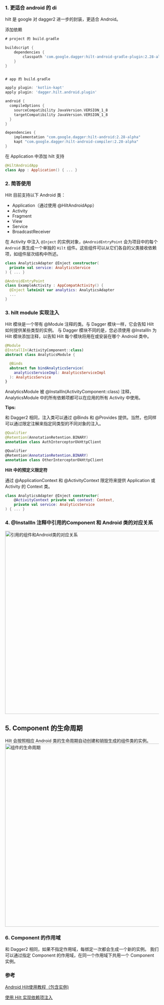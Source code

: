 ### 1. 更适合 android 的 di

hilt 是 google 对 dagger2 进一步的封装，更适合 Android。

添加依赖

```groovy
# project 的 build.gradle

buildscript {
    dependencies {
        classpath 'com.google.dagger:hilt-android-gradle-plugin:2.28-alpha'
    }
}


# app 的 build.gradle

apply plugin: 'kotlin-kapt'
apply plugin: 'dagger.hilt.android.plugin'

android {
  compileOptions {
    sourceCompatibility JavaVersion.VERSION_1_8
    targetCompatibility JavaVersion.VERSION_1_8
  }
}

dependencies {
    implementation "com.google.dagger:hilt-android:2.28-alpha"
    kapt "com.google.dagger:hilt-android-compiler:2.28-alpha"
}
```
在 Application 中添加 hilt 支持

```kotlin
@HiltAndroidApp
class App : Application() { ... }
```

### 2. 简答使用

Hilt 目前支持以下 Android 类：

- Application（通过使用 @HiltAndroidApp）
- Activity
- Fragment
- View
- Service
- BroadcastReceiver

在 Activity 中注入 `@Inject` 的实例对象，`@AndroidEntryPoint` 会为项目中的每个 `Android` 类生成一个单独的 `Hilt` 组件。这些组件可以从它们各自的父类接收依赖项，如组件层次结构中所述。

```kotlin
class AnalyticsAdapter @Inject constructor(
  private val service: AnalyticsService
) { ... }

@AndroidEntryPoint
class ExampleActivity : AppCompatActivity() {
  @Inject lateinit var analytics: AnalyticsAdapter
  ...  
}
```

### 3. hilt module 实现注入

Hilt 模块是一个带有 @Module 注释的类。与 Dagger 模块一样，它会告知 Hilt 如何提供某些类型的实例。
与 Dagger 模块不同的是，您必须使用 @InstallIn 为 Hilt 模块添加注释，以告知 Hilt 每个模块将用在或安装在哪个 Android 类中。

```kotlin
@Module
@InstallIn(ActivityComponent::class)
abstract class AnalyticsModule {

  @Binds
  abstract fun bindAnalyticsService(
    analyticsServiceImpl: AnalyticsServiceImpl
  ): AnalyticsService
}
```

AnalyticsModule 被 @InstallIn(ActivityComponent::class) 注释，AnalyticsModule 中的所有依赖项都可以在应用的所有 Activity 中使用。

**Tips:**

和 Dagger2 相同，注入类可以通过 @Binds 和 @Provides 提供。当然，也同样可以通过限定注解来指定同类型的不同对象的注入。

```kotlin
@Qualifier
@Retention(AnnotationRetention.BINARY)
annotation class AuthInterceptorOkHttpClient

@Qualifier
@Retention(AnnotationRetention.BINARY)
annotation class OtherInterceptorOkHttpClient
```

**Hilt 中的预定义限定符**

通过 @ApplicationContext 和 @ActivityContext 限定符来提供 Application 或 Activity 的 Context 类。

```kotlin
class AnalyticsAdapter @Inject constructor(
    @ActivityContext private val context: Context,
    private val service: AnalyticsService
) { ... }
```
### 4. @InstallIn 注释中引用的Component 和 Android 类的对应关系

<img width="600" alt="引用的组件和Android类的对应关系" src="https://user-images.githubusercontent.com/17560388/151653701-f497f8e2-6cd5-4ab3-9d23-4663a199567d.png">

## 5. Component 的生命周期
Hilt 会按照相应 Android 类的生命周期自动创建和销毁生成的组件类的实例。
<img width="600" alt="组件的生命周期" src="https://user-images.githubusercontent.com/17560388/151653682-b8f52006-ad42-48a1-9932-467e6af3f694.png">

### 6. Component 的作用域
和 Dagger2 相同，如果不指定作用域，每绑定一次都会生成一个新的实例。
我们可以通过指定 Component 的作用域，在同一个作用域下共用一个 Component 实例。


### 参考

[Android Hilt使用教程（包含实例)](https://www.jianshu.com/p/f32beb3614e5)

[使用 Hilt 实现依赖项注入](https://developer.android.google.cn/training/dependency-injection/hilt-android?hl=zh-cn)
